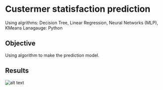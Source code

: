 # Custermer statisfaction prediction

Using algrithms: Decision Tree, Linear Regression, Neural Networks (MLP), KMeans
Lanagauge: Python

## Objective
Using algorithm to make the prediction model.

## Results
![alt text](https://github.com/CYLEE21/hm_project.git/blob/main/picture/Loss_curve_for_NN.png?raw=true)